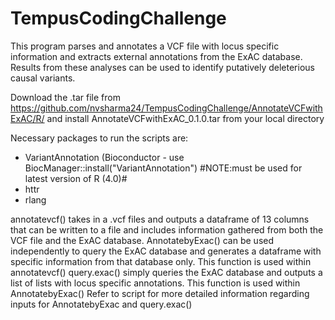 # TempusCodingChallenge

This program parses and annotates a VCF file with locus specific information and extracts external annotations from the ExAC database. Results from these analyses can be used to identify putatively deleterious causal variants. 

Download the .tar file from https://github.com/nvsharma24/TempusCodingChallenge/AnnotateVCFwithExAC/R/ and install AnnotateVCFwithExAC_0.1.0.tar from your local directory 

Necessary packages to run the scripts are: 
- VariantAnnotation (Bioconductor - use BiocManager::install("VariantAnnotation") #NOTE:must be used for latest version of R (4.0)#
- httr
- rlang

annotatevcf() takes in a .vcf files and outputs a dataframe of 13 columns that can be written to a file and includes information gathered from both the VCF file and the ExAC database. 
AnnotatebyExac() can be used independently to query the ExAC database and generates a dataframe with specific information from that database only. This function is used within annotatevcf() 
query.exac() simply queries the ExAC database and outputs a list of lists with locus specific annotations. This function is used within AnnotatebyExac()
Refer to script for more detailed information regarding inputs for AnnotatebyExac and query.exac()
